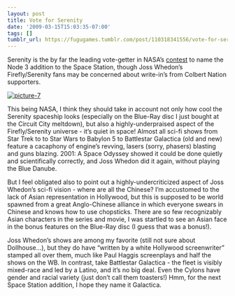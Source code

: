 ```yaml
---
layout: post
title: Vote for Serenity
date: '2009-03-15T15:03:35-07:00'
tags: []
tumblr_url: https://fugugames.tumblr.com/post/110318341556/vote-for-serenity
---
```

Serenity is the by far the leading vote-getter in NASA’s [contest](http://www.nasa.gov/externalflash/name_ISS/index.html) to name the Node 3 addition to the Space Station, though Joss Whedon’s Firefly/Serenity fans may be concerned about write-in’s from Colbert Nation supporters.

[![picture-7](http://itshardtofondlepenguins.com/wp-content/uploads/2009/03/picture-7.png "picture-7")](http://www.nasa.gov/externalflash/name_ISS/index.html)

This being NASA, I think they should take in account not only how cool the Serenity spaceship looks (especially on the Blue-Ray disc I just bought at the Circuit City meltdown), but also a highly-underpraised aspect of the Firefly/Serenity universe - it’s quiet in space! Almost all sci-fi shows from Star Trek to to Star Wars to Babylon 5 to Battlestar Galactica (old and new) feature a cacaphony of engine’s revving, lasers (sorry, phasers) blasting and guns blazing. 2001: A Space Odyssey showed it could be done quietly and scientifically correctly, and Joss Whedon did it again, without playing the Blue Danube.

But I feel obligated also to point out a highly-undercriticized aspect of Joss Whedon’s sci-fi vision - where are all the Chinese? I’m accustomed to the lack of Asian representation in Hollywood, but this is supposed to be world spawned from a great Anglo-Chinese alliance in which everyone swears in Chinese and knows how to use chopsticks. There are so few recognizably Asian characters in the series and movie, I was startled to see an Asian face in the bonus features on the Blue-Ray disc (I guess that was a bonus!).

Joss Whedon’s shows are among my favorite (still not sure about Dollhouse…), but they do have “written by a white Hollywood screenwriter” stamped all over them, much like Paul Haggis screenplays and half the shows on the WB. In contrast, take Battlestar Galactica - the fleet is visibly mixed-race and led by a Latino, and it’s no big deal. Even the Cylons have gender and racial variety (just don’t call them toasters!) Hmm, for the next Space Station addition, I hope they name it Galactica.

